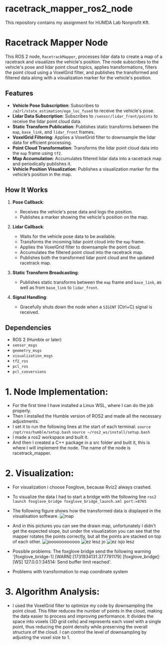 # racetrack_mapper_ros2_node
This repository contains my assignment for HUMDA Lab Nonprofit Kft.

# Racetrack Mapper Node

This ROS 2 node, `RacetrackMapper`, processes lidar data to create a map of a racetrack and visualizes the vehicle's position. The node subscribes to the vehicle's pose and lidar point cloud topics, applies transformations, filters the point cloud using a VoxelGrid filter, and publishes the transformed and filtered data along with a visualization marker for the vehicle's position.

## Features
- **Vehicle Pose Subscription**: Subscribes to `/a2rl/state_estimation/ego_loc_fused` to receive the vehicle's pose.
- **Lidar Data Subscription**: Subscribes to `/sensor/lidar_front/points` to receive the lidar point cloud data.
- **Static Transform Publication**: Publishes static transforms between the `map`, `base_link`, and `lidar_front` frames.
- **VoxelGrid Filtering**: Applies a VoxelGrid filter to downsample the lidar data for efficient processing.
- **Point Cloud Transformation**: Transforms the lidar point cloud data into the `map` frame using `tf2`.
- **Map Accumulation**: Accumulates filtered lidar data into a racetrack map and periodically publishes it.
- **Vehicle Position Visualization**: Publishes a visualization marker for the vehicle’s position in the map.

## How It Works

1. **Pose Callback**:
   - Receives the vehicle's pose data and logs the position.
   - Publishes a marker showing the vehicle's position on the map.

2. **Lidar Callback**:
   - Waits for the vehicle pose data to be available.
   - Transforms the incoming lidar point cloud into the `map` frame.
   - Applies the VoxelGrid filter to downsample the point cloud.
   - Accumulates the filtered point cloud into the racetrack map.
   - Publishes both the transformed lidar point cloud and the updated racetrack map.

3. **Static Transform Broadcasting**:
   - Publishes static transforms between the `map` frame and `base_link`, as well as from `base_link` to `lidar_front`.

4. **Signal Handling**:
   - Gracefully shuts down the node when a `SIGINT` (Ctrl+C) signal is received.

## Dependencies
- ROS 2 (Humble or later)
- `sensor_msgs`
- `geometry_msgs`
- `visualization_msgs`
- `tf2_ros`
- `pcl_ros`
- `pcl_conversions`

# 1. Node Implementation:

- For the first time I have installed a Linux WSL, where I can do the job properly.
- Then I installed the Humble version of ROS2 and made all the necessary adjustments.
- I set it to run the following lines at the start of each terminal: `source /opt/ros/humble/setup.bash` `source ~/ros2_ws/install/setup.bash`
- I made a ros2 workspace and built it.
- And then I created a C++ package in a src folder and built it, this is where I will implement the node. The name of the node is racetrack_mapper.

# 2. Visualization:

- For visualization i choose Foxglove, because Rviz2 always crashed.
- To visualize the data I had to start a bridge with the following line `ros2 launch foxglove_bridge foxglove_bridge_launch.xml port:=8765`

- The following figure shows how the transformed data is displayed in the visualisation software.
  ![map](https://github.com/user-attachments/assets/ac2c550f-71cf-4f53-8625-2819062ba4b4)

- And in this pictures you can see the drawn map, unfortunately I didn't get the expected slope, but under the visualization you can see that the mapper rotates the points correctly, but all the points are stacked on top of each other.
![joooooooooooo](https://github.com/user-attachments/assets/fa0f9076-bd09-4a97-b3fe-34636be818d4)
![ez lesz jo](https://github.com/user-attachments/assets/239e78b9-3f8b-4e72-986b-72e4bc8b3614)
![ez isjo lesz](https://github.com/user-attachments/assets/4915d171-31e5-4f29-bc84-b048bf877431)

- Possible problems: The foxglove bridge send the following warning '[foxglove_bridge-1] [WARN] [1731934131.377791179] [foxglove_bridge]: [WS] 127.0.0.1:34514: Send buffer limit reached'.
- Problems with transformation to map coordinate system

# 3. Algorithm Analysis:

- I used the VoxelGrid filter to optimize my code by downsampling the point cloud. This filter reduces the number of points in the cloud, making the data easier to process and improving performance. It divides the space into voxels (3D grid cells) and represents each voxel with a single point, thus reducing the point density while preserving the overall structure of the cloud. I can control the level of downsampling by adjusting the voxel size to 1.
